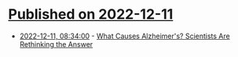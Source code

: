 # [Published on 2022-12-11](index.md)

* [2022-12-11, 08:34:00](https://science.slashdot.org/story/22/12/11/0627205/what-causes-alzheimers-scientists-are-rethinking-the-answer?utm_source=rss1.0mainlinkanon&utm_medium=feed) - [What Causes Alzheimer's? Scientists Are Rethinking the Answer](https://science.slashdot.org/story/22/12/11/0627205/what-causes-alzheimers-scientists-are-rethinking-the-answer?utm_source=rss1.0mainlinkanon&utm_medium=feed)
